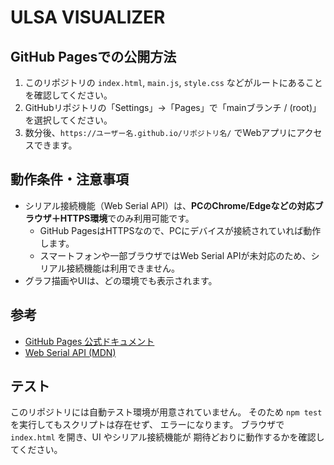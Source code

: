 # ULSA VISUALIZER

## GitHub Pagesでの公開方法

1. このリポジトリの `index.html`, `main.js`, `style.css` などがルートにあることを確認してください。
2. GitHubリポジトリの「Settings」→「Pages」で「mainブランチ / (root)」を選択してください。
3. 数分後、`https://ユーザー名.github.io/リポジトリ名/` でWebアプリにアクセスできます。

## 動作条件・注意事項

- シリアル接続機能（Web Serial API）は、**PCのChrome/Edgeなどの対応ブラウザ＋HTTPS環境**でのみ利用可能です。
    - GitHub PagesはHTTPSなので、PCにデバイスが接続されていれば動作します。
    - スマートフォンや一部ブラウザではWeb Serial APIが未対応のため、シリアル接続機能は利用できません。
- グラフ描画やUIは、どの環境でも表示されます。

## 参考
- [GitHub Pages 公式ドキュメント](https://docs.github.com/ja/pages)
- [Web Serial API (MDN)](https://developer.mozilla.org/ja/docs/Web/API/Serial)

## テスト

このリポジトリには自動テスト環境が用意されていません。
そのため `npm test` を実行してもスクリプトは存在せず、
エラーになります。
ブラウザで `index.html` を開き、UI やシリアル接続機能が
期待どおりに動作するかを確認してください。
